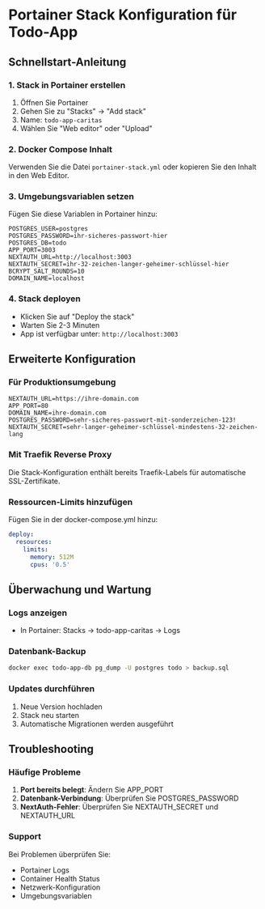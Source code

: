 # Portainer Stack Konfiguration für Todo-App

## Schnellstart-Anleitung

### 1. Stack in Portainer erstellen
1. Öffnen Sie Portainer
2. Gehen Sie zu "Stacks" → "Add stack"
3. Name: `todo-app-caritas`
4. Wählen Sie "Web editor" oder "Upload"

### 2. Docker Compose Inhalt
Verwenden Sie die Datei `portainer-stack.yml` oder kopieren Sie den Inhalt in den Web Editor.

### 3. Umgebungsvariablen setzen
Fügen Sie diese Variablen in Portainer hinzu:

```
POSTGRES_USER=postgres
POSTGRES_PASSWORD=ihr-sicheres-passwort-hier
POSTGRES_DB=todo
APP_PORT=3003
NEXTAUTH_URL=http://localhost:3003
NEXTAUTH_SECRET=ihr-32-zeichen-langer-geheimer-schlüssel-hier
BCRYPT_SALT_ROUNDS=10
DOMAIN_NAME=localhost
```

### 4. Stack deployen
- Klicken Sie auf "Deploy the stack"
- Warten Sie 2-3 Minuten
- App ist verfügbar unter: `http://localhost:3003`

## Erweiterte Konfiguration

### Für Produktionsumgebung
```
NEXTAUTH_URL=https://ihre-domain.com
APP_PORT=80
DOMAIN_NAME=ihre-domain.com
POSTGRES_PASSWORD=sehr-sicheres-passwort-mit-sonderzeichen-123!
NEXTAUTH_SECRET=sehr-langer-geheimer-schlüssel-mindestens-32-zeichen-lang
```

### Mit Traefik Reverse Proxy
Die Stack-Konfiguration enthält bereits Traefik-Labels für automatische SSL-Zertifikate.

### Ressourcen-Limits hinzufügen
Fügen Sie in der docker-compose.yml hinzu:
```yaml
deploy:
  resources:
    limits:
      memory: 512M
      cpus: '0.5'
```

## Überwachung und Wartung

### Logs anzeigen
- In Portainer: Stacks → todo-app-caritas → Logs

### Datenbank-Backup
```bash
docker exec todo-app-db pg_dump -U postgres todo > backup.sql
```

### Updates durchführen
1. Neue Version hochladen
2. Stack neu starten
3. Automatische Migrationen werden ausgeführt

## Troubleshooting

### Häufige Probleme
1. **Port bereits belegt**: Ändern Sie APP_PORT
2. **Datenbank-Verbindung**: Überprüfen Sie POSTGRES_PASSWORD
3. **NextAuth-Fehler**: Überprüfen Sie NEXTAUTH_SECRET und NEXTAUTH_URL

### Support
Bei Problemen überprüfen Sie:
- Portainer Logs
- Container Health Status
- Netzwerk-Konfiguration
- Umgebungsvariablen
